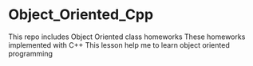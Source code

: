 # Object_Oriented_Cpp

This repo includes Object Oriented class homeworks
These homeworks implemented with C++ 
This lesson help me to learn object oriented programming
